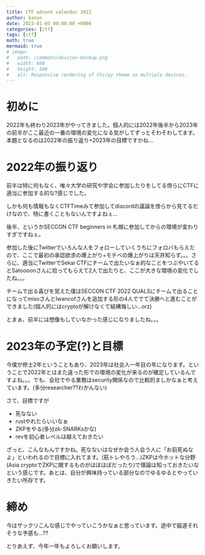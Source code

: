 ```yaml
---
title: CTF advent calendar 2022
author: kanon
date: 2023-01-05 00:00:00 +0900
categories: [ctf]
tags: [ctf]
math: true
mermaid: true
# image:
#   path: /commons/devices-mockup.png
#   width: 800
#   height: 500
#   alt: Responsive rendering of Chirpy theme on multiple devices.
---
```


# 初めに

2022年も終わり2023年がやってきました。個人的には2022年後半から2023年の前半がここ最近の一番の環境の変化になる気がしてずっとそわそわしてます。本題となるのは2022年の振り返り+2023年の目標ですかね...

# 2022年の振り返り

前半は特に何もなく、唯々大学の研究や学会に参加したりをしてる傍らにCTFに適当に参加する的な?感じでした。

しかも何も情報もなくCTFTimeみて参加してdiscordの議論を傍らから見てるだけなので、特に書くこともないんですよねぇ...

後半、というかSECCON CTF beginners in 札幌に参加してからの環境が変わりすぎですねぇ。

参加した後にTwitterでいろんな人をフォローしていくうちにフォロバもらえたので、ここで最初の承認欲求の爆上がり+モチベの爆上がりは天井知らず。。。さらに、適当にTwitterでSekai CTFにチームで出たいなぁ的なことをつぶやいてるとSatoooonさんに拾ってもらえて2人で出たりと、ここが大きな環境の変化でしたね。。。

チームで出る喜びを覚えた僕はSECCON CTF 2022 QUALSにチームで出ることになってmisoさんとIwancofさんを追加する形の4人ででて決勝へと進むことができました(個人的にはcryptoが解けなくて結構悔しい...orz)

とまぁ、前半には想像もしていなかった感じになりましたね。。。

# 2023年の予定(?)と目標

今僕が修士2年ということもあり、2023年は社会人一年目の年になります。ということで2022年とはまた違った形での環境の変化が来るのが確定しているんですよね。。。でも、会社でやる業務はsecurity関係なので比較的ましかなぁと考えています。(多分researcher??わかんない)

さて、目標ですが

- 死なない
- rustやれたらいいなぁ
- ZKPをやる(多分zk-SNARKsかな)
- revを初心者レベルは越えておきたい

ざっと、こんなもんですかね。死なないはなぜか会う人会う人に「お前死ぬなよ」といわれるので目標に入れてます。(筋トレやろう...)ZKPは今ホットな分野(Asia cryptoでZKPに関するものがほぼほぼだったり)で理論は知っておきたいなという感じです。あとは、自分が興味持っている部分なのでゆるゆるとやっていきたい所存です。

# 締め

今はザックリこんな感じでやっていこうかなぁと思っています。途中で脇道それそうな予感も...??

とりあえず、今年一年もよろしくお願いします。

